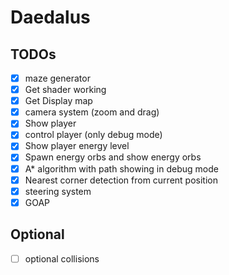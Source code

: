 # Daedalus

## TODOs

- [x] maze generator
- [x] Get shader working
- [x] Get Display map
- [x] camera system (zoom and drag)
- [x] Show player
- [x] control player (only debug mode)
- [x] Show player energy level
- [x] Spawn energy orbs and show energy orbs
- [x] A\* algorithm with path showing in debug mode
- [x] Nearest corner detection from current position
- [x] steering system
- [x] GOAP

## Optional

- [ ] optional collisions
